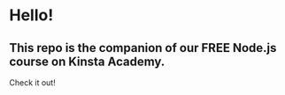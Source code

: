 # Hello!

## This repo is the companion of our FREE Node.js course on Kinsta Academy.

Check it out!
